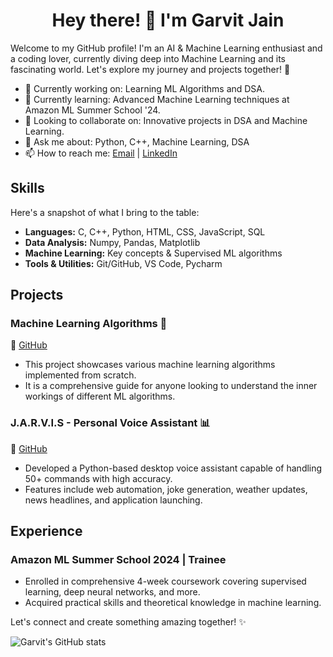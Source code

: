 # <h1 align="center">Hey there! 👋 I'm Garvit Jain</h1>

Welcome to my GitHub profile! I'm an AI & Machine Learning enthusiast and a coding lover, currently diving deep into Machine Learning and its fascinating world. Let's explore my journey and projects together! 🚀

- 🔭 Currently working on: Learning ML Algorithms and DSA.
- 🌱 Currently learning: Advanced Machine Learning techniques at Amazon ML Summer School '24.
- 👯 Looking to collaborate on: Innovative projects in DSA and Machine Learning.
- 💬 Ask me about: Python, C++, Machine Learning, DSA
- 📫 How to reach me: [Email](mailto:garvitjainjnv@gmail.com) | [LinkedIn](https://www.linkedin.com/in/garvit-jain-499b40257/)

## Skills

Here's a snapshot of what I bring to the table:
- **Languages:** C, C++, Python, HTML, CSS, JavaScript, SQL
- **Data Analysis:** Numpy, Pandas, Matplotlib
- **Machine Learning:** Key concepts & Supervised ML algorithms
- **Tools & Utilities:** Git/GitHub, VS Code, Pycharm

## Projects
### Machine Learning Algorithms 🤖
🔗 [GitHub](https://github.com/garvitjain-02/Machine-Learning-Algorithms)
- This project showcases various machine learning algorithms implemented from scratch.
- It is a comprehensive guide for anyone looking to understand the inner workings of different ML algorithms.
  
### J.A.R.V.I.S - Personal Voice Assistant 📊
🔗 [GitHub](https://github.com/garvitjain-02/JARVIS-Voice-Assistant)
- Developed a Python-based desktop voice assistant capable of handling 50+ commands with high accuracy.
- Features include web automation, joke generation, weather updates, news headlines, and application launching.

## Experience

### Amazon ML Summer School 2024 | Trainee
- Enrolled in comprehensive 4-week coursework covering supervised learning, deep neural networks, and more.
- Acquired practical skills and theoretical knowledge in machine learning.

Let's connect and create something amazing together! ✨

![Garvit's GitHub stats](https://github-readme-stats.vercel.app/api?username=garvitjain-02&show_icons=true&theme=radical)
